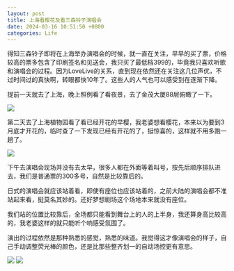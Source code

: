 ```yaml
---
layout: post
title: 上海看樱花及看三森铃子演唱会
date: 2024-03-16 10:51:50 +0800
categories: Life
---
```

得知三森铃子即将在上海举办演唱会的时候，就一直在关注，早早的买了票，价格较高的票多包含了印刷签名和见送会，我只买了最低档399的，毕竟我只喜欢听歌和演唱会的过程。因为LoveLive的关系，直到现在依然还在关注这几位声优，不过时间过的真快啊，转眼都快10年了。这些人的人气也可以感受到在逐渐下降。

提前一天就去了上海，晚上照例看了看夜景，去了金茂大厦88层俯瞰了一下。

![](https://ucarecdn.com/bc042da1-84a8-4f99-b9e2-ac06770f32c7/4101.webp)

第二天去了上海植物园看了看已经开花的早樱，我老婆想看樱花，本来以为要到3月底才开花的，临时查了一下发现已经有开花的了，挺惊喜的，这样就不用多跑一趟了。

![](https://ucarecdn.com/247d8a27-6eac-491a-8deb-0aeec987b6de/4102.webp)

下午去演唱会现场并没有去太早，很多人都在外面等着叫号，按先后顺序排队进去，我们是普通票的300多号，自然是比较靠后的。

日式的演唱会就应该站着看，即使有座位也应该站着的，之前大陆的演唱会都不准站起来看，挺莫名其妙的。还好梦想剧场这个场地本来就没有座位。

我们站的位置比较靠后，全场都只能看到舞台上的人的上半身，我还算身高比较高的，我老婆这样的就只能听个响感受氛围了。

演出的过程依然是那种熟悉的感觉，熟悉的味道。我觉得这才像演唱会的样子，自己手动调整荧光棒的颜色，还是比那些整齐划一的自动场控更有意思。

![](https://ucarecdn.com/32d0fed6-852f-4548-9be3-28d4ee1fd5d1/4103.webp)
![](https://ucarecdn.com/08d5fb28-05ee-4a53-8360-58cf8fa23a86/4104.webp)
